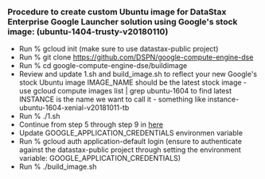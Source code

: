 ### Procedure to create custom Ubuntu image for DataStax Enterprise Google Launcher solution using Google's stock image: (ubuntu-1404-trusty-v20180110)

* Run % gcloud init (make sure to use datastax-public project)
* Run % git clone https://github.com/DSPN/google-compute-engine-dse
* Run % cd google-compute-engine-dse/buildimage
* Review and update 1.sh and build_image.sh to reflect your new Google's stock Ubuntu image
    IMAGE_NAME should be the latest stock image - use gcloud compute images list | grep ubuntu-1604 to find latest
    INSTANCE is the name we want to call it - something like instance-ubuntu-1604-xenial-v20181011-tb
* Run % ./1.sh
* Continue from step 5 through step 9 in [here](https://cloud.google.com/launcher/docs/partners/technical-components)
* Update GOOGLE_APPLICATION_CREDENTIALS environmen variable
* Run % gcloud auth application-default login (ensure to authenticate against the datastax-public project through setting the environment variable: GOOGLE_APPLICATION_CREDENTIALS)
* Run % ./build_image.sh

